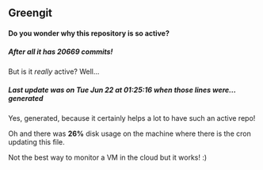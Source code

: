 ## Greengit

#### Do you wonder why this repository is so active?

##### After all it has 20669 commits!

But is it *really* active? Well...

##### Last update was on Tue Jun 22 at 01:25:16 when those lines were... generated

Yes, generated, because it certainly helps a lot to have such an active repo!

Oh and there was **26%** disk usage on the machine
where there is the cron updating this file.

Not the best way to monitor a VM in the cloud but it works! :)
